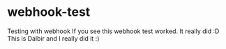 # webhook-test
Testing with webhook
If you see this webhook test worked. It really did :D
This is Dalbir and I really did it :)
